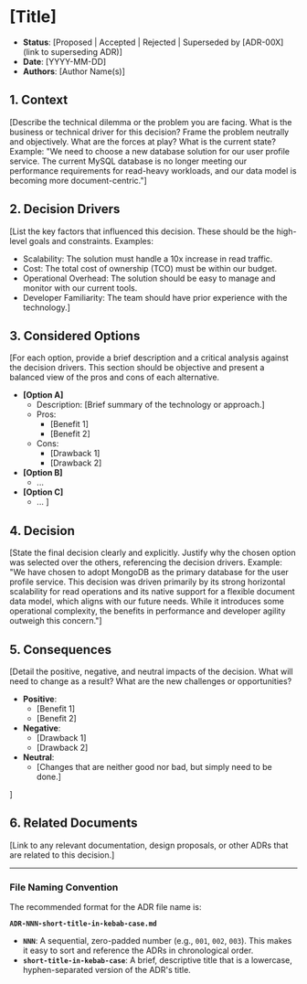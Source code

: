 # [Title]

* **Status**: [Proposed | Accepted | Rejected | Superseded by [ADR-00X](link to superseding ADR)]
* **Date**: [YYYY-MM-DD]
* **Authors**: [Author Name(s)]

## 1. Context

[Describe the technical dilemma or the problem you are facing. What is the business or technical driver for this decision? Frame the problem neutrally and objectively. What are the forces at play? What is the current state?
Example: "We need to choose a new database solution for our user profile service. The current MySQL database is no longer meeting our performance requirements for read-heavy workloads, and our data model is becoming more document-centric."]

## 2. Decision Drivers

[List the key factors that influenced this decision. These should be the high-level goals and constraints.
Examples:
* Scalability: The solution must handle a 10x increase in read traffic.
* Cost: The total cost of ownership (TCO) must be within our budget.
* Operational Overhead: The solution should be easy to manage and monitor with our current tools.
* Developer Familiarity: The team should have prior experience with the technology.]

## 3. Considered Options

[For each option, provide a brief description and a critical analysis against the decision drivers. This section should be objective and present a balanced view of the pros and cons of each alternative.
* **[Option A]**
    * Description: [Brief summary of the technology or approach.]
    * Pros:
        * [Benefit 1]
        * [Benefit 2]
    * Cons:
        * [Drawback 1]
        * [Drawback 2]
* **[Option B]**
    * ...
* **[Option C]**
    * ...
]

## 4. Decision

[State the final decision clearly and explicitly. Justify why the chosen option was selected over the others, referencing the decision drivers.
Example: "We have chosen to adopt MongoDB as the primary database for the user profile service. This decision was driven primarily by its strong horizontal scalability for read operations and its native support for a flexible document data model, which aligns with our future needs. While it introduces some operational complexity, the benefits in performance and developer agility outweigh this concern."]

## 5. Consequences

[Detail the positive, negative, and neutral impacts of the decision. What will need to change as a result? What are the new challenges or opportunities?
* **Positive**:
    * [Benefit 1]
    * [Benefit 2]
* **Negative**:
    * [Drawback 1]
    * [Drawback 2]
* **Neutral**:
    * [Changes that are neither good nor bad, but simply need to be done.]

]

## 6. Related Documents

[Link to any relevant documentation, design proposals, or other ADRs that are related to this decision.]


---
### File Naming Convention

The recommended format for the ADR file name is:

**`ADR-NNN-short-title-in-kebab-case.md`**

* **`NNN`**: A sequential, zero-padded number (e.g., `001`, `002`, `003`). This makes it easy to sort and reference the ADRs in chronological order.
* **`short-title-in-kebab-case`**: A brief, descriptive title that is a lowercase, hyphen-separated version of the ADR's title.

